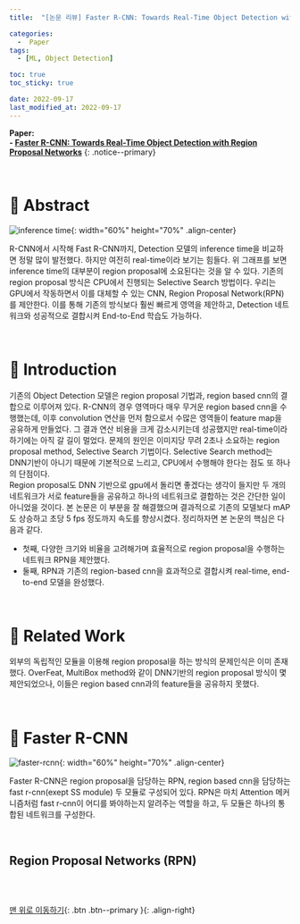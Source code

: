 ```yaml
---
title:  "[논문 리뷰] Faster R-CNN: Towards Real-Time Object Detection with Region Proposal Networks" 

categories:
  -  Paper
tags:
  - [ML, Object Detection]

toc: true
toc_sticky: true

date: 2022-09-17
last_modified_at: 2022-09-17
---
```


**Paper: <br>- [Faster R-CNN: Towards Real-Time Object Detection with Region Proposal Networks](https://github.com/inhopp/inhopp/files/9591173/Faster.RCNN.pdf)**
{: .notice--primary}


<br>

# 🚀 Abstract

![inference time](https://user-images.githubusercontent.com/96368476/190867158-1f7d3867-45c4-4e47-9a12-40e8fc3fe96d.png){: width="60%" height="70%" .align-center}

R-CNN에서 시작해 Fast R-CNN까지, Detection 모델의 inference time을 비교하면 정말 많이 발전했다. 하지만 여전히 real-time이라 보기는 힘들다. 위 그래프를 보면 inference time의 대부분이 region proposal에 소요된다는 것을 알 수 있다. 기존의 region proposal 방식은 CPU에서 진행되는 Selective Search 방법이다. 우리는 GPU에서 작동하면서 이를 대체할 수 있는 CNN, Region Proposal Network(RPN)를 제안한다. 이를 통해 기존의 방식보다 훨씬 빠르게 영역을 제안하고, Detection 네트워크와 성공적으로 결합시켜 End-to-End 학습도 가능하다. 



<br>


# 🚀 Introduction

기존의 Object Detection 모델은 region proposal 기법과, region based cnn의 결합으로 이루어져 있다. R-CNN의 경우 영역마다 매우 무거운 region based cnn을 수행했는데, 이후 convolution 연산을 먼저 함으로서 수많은 영역들이 feature map을 공유하게 만들었다. 그 결과 연산 비용을 크게 감소시키는데 성공했지만 real-time이라 하기에는 아직 갈 길이 멀었다. 문제의 원인은 이미지당 무려 2초나 소요하는 region proposal method, Selective Search 기법이다. Selective Search method는 DNN기반이 아니기 때문에 기본적으로 느리고, CPU에서 수행해야 한다는 점도 또 하나의 단점이다. <br> 
Region proposal도 DNN 기반으로 gpu에서 돌리면 좋겠다는 생각이 들지만 두 개의 네트워크가 서로 feature들을 공유하고 하나의 네트워크로 결합하는 것은 간단한 일이 아니었을 것이다. 본 논문은 이 부분을 잘 해결했으며 결과적으로 기존의 모델보다 mAP도 상승하고 초당 5 fps 정도까지 속도를 향상시켰다. 정리하자면 본 논문의 핵심은 다음과 같다.

- 첫째, 다양한 크기와 비율을 고려해가며 효율적으로 region proposal을 수행하는 네트워크 RPN을 제안했다.
- 둘째, RPN과 기존의 region-based cnn을 효과적으로 결합시켜 real-time, end-to-end 모델을 완성했다.


<br>


# 🚀 Related Work

외부의 독립적인 모듈을 이용해 region proposal을 하는 방식의 문제인식은 이미 존재했다. OverFeat, MultiBox method와 같이 DNN기반의 region proposal 방식이 몇 제안되었으나, 이들은 region based cnn과의 feature들을 공유하지 못했다.



<br>


# 🚀 Faster R-CNN

![faster-rcnn](https://user-images.githubusercontent.com/96368476/190868489-15045da0-2e26-42f6-9c2d-5738fe9baa28.png){: width="60%" height="70%" .align-center}

Faster R-CNN은 region proposal을 담당하는 RPN, region based cnn을 담당하는 fast r-cnn(exept SS module) 두 모듈로 구성되어 있다. RPN은 마치 Attention 메커니즘처럼 fast r-cnn이 어디를 봐야하는지 알려주는 역할을 하고, 두 모듈은 하나의 통합된 네트워크를 구성한다.


<br>


## Region Proposal Networks (RPN)









<br>
<br>



[맨 위로 이동하기](#){: .btn .btn--primary }{: .align-right}